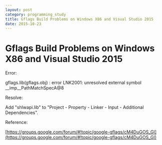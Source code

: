 ```yaml
---
layout: post
category: programming_study
title: Gflags Build Problems on Windows X86 and Visual Studio 2015
date: 2015-10-23
---
```


# Gflags Build Problems on Windows X86 and Visual Studio 2015

Error:

gflags.lib(gflags.obj) : error LNK2001: unresolved external symbol __imp__PathMatchSpecA@8

Resolve:

Add "shlwapi.lib" to "Project - Property - Linker - Input - Additional Dependencies".

Reference:

[https://groups.google.com/forum/#!topic/google-gflags/cM4DuGOS_GI](https://groups.google.com/forum/#!topic/google-gflags/cM4DuGOS_GI)
